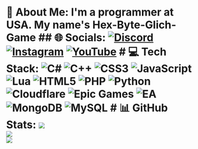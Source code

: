 # 💫 About Me: I'm a programmer at USA. My name's Hex-Byte-Glich-Game ## 🌐 Socials: [![Discord](https://img.shields.io/badge/Discord-%237289DA.svg?logo=discord&logoColor=white)](https://discord.gg/https://discord.gg/5q4VWUQ9B4) [![Instagram](https://img.shields.io/badge/Instagram-%23E4405F.svg?logo=Instagram&logoColor=white)](https://instagram.com/puthpolin) [![YouTube](https://img.shields.io/badge/YouTube-%23FF0000.svg?logo=YouTube&logoColor=white)](https://youtube.com/@puthpolin728) # 💻 Tech Stack: ![C#](https://img.shields.io/badge/c%23-%23239120.svg?style=for-the-badge&logo=csharp&logoColor=white) ![C++](https://img.shields.io/badge/c++-%2300599C.svg?style=for-the-badge&logo=c%2B%2B&logoColor=white) ![CSS3](https://img.shields.io/badge/css3-%231572B6.svg?style=for-the-badge&logo=css3&logoColor=white) ![JavaScript](https://img.shields.io/badge/javascript-%23323330.svg?style=for-the-badge&logo=javascript&logoColor=%23F7DF1E) ![Lua](https://img.shields.io/badge/lua-%232C2D72.svg?style=for-the-badge&logo=lua&logoColor=white) ![HTML5](https://img.shields.io/badge/html5-%23E34F26.svg?style=for-the-badge&logo=html5&logoColor=white) ![PHP](https://img.shields.io/badge/php-%23777BB4.svg?style=for-the-badge&logo=php&logoColor=white) ![Python](https://img.shields.io/badge/python-3670A0?style=for-the-badge&logo=python&logoColor=ffdd54) ![Cloudflare](https://img.shields.io/badge/Cloudflare-F38020?style=for-the-badge&logo=Cloudflare&logoColor=white) ![Epic Games](https://img.shields.io/badge/epicgames-%23313131.svg?style=for-the-badge&logo=epicgames&logoColor=white) ![EA](https://img.shields.io/badge/ea-%23000000.svg?style=for-the-badge&logo=ea&logoColor=white) ![MongoDB](https://img.shields.io/badge/MongoDB-%234ea94b.svg?style=for-the-badge&logo=mongodb&logoColor=white) ![MySQL](https://img.shields.io/badge/mysql-4479A1.svg?style=for-the-badge&logo=mysql&logoColor=white) # 📊 GitHub Stats: ![](https://github-readme-stats.vercel.app/api?username=Hex-byte-glich-game&theme=moltack&hide_border=false&include_all_commits=false&count_private=false)<br/> ![](https://github-readme-streak-stats.herokuapp.com/?user=Hex-byte-glich-game&theme=moltack&hide_border=false)<br/> ![](https://github-readme-stats.vercel.app/api/top-langs/?username=Hex-byte-glich-game&theme=moltack&hide_border=false&include_all_commits=false&count_private=false&layout=compact) <!-- Proudly created with GPRM ( https://gprm.itsvg.in ) -->
